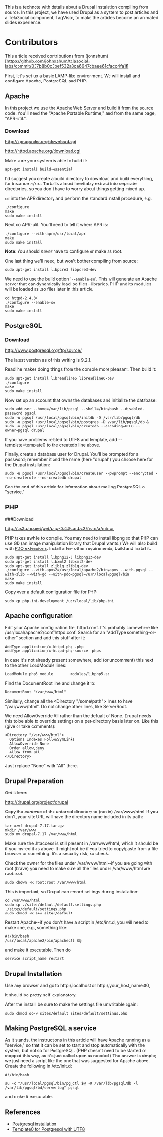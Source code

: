This is a technote with details about a Drupal instalation compiling from source. In this project, we have used Drupal as a system to post articles and a TelaSocial component, TagVisor, to make the articles become an animated slides experience. 

# Contributors

This article received contributions from (johnshum)[https://github.com/johnoshum/telasocial-labs/commit/037b8b0c3bef532a8ca6647dbaee61cfacc4fa1f]

First, let's set up a basic LAMP-like environment. We will install and configure Apache, PostgreSQL and PHP. 

## Apache

In this project we use the Apache Web Server and build it from the source code.  You'll need the "Apache Portable Runtime," and from the same page, "APR-util.".

### Download

<http://apr.apache.org/download.cgi>

<http://httpd.apache.org/download.cgi>

Make sure your system is able to build it: 

    apt-get install build-essential
 
I'd suggest you create a build directory to download and build everything, for instance ~/src.  Tarballs almost inevitably extract into separate directories, so you don't have to worry about things getting mixed up.

`cd` into the APR directory and perform the standard install procedure, e.g.

    ./configure
    make
    sudo make install

Next do APR-util.  You'll need to tell it where APR is:

    ./configure --with-apr=/usr/local/apr
    make
    sudo make install

__Note__: You should _never_ have to configure or make as root.

One last thing we'll need, but won't bother compiling from source:

    sudo apt-get install libpcre3 libpcre3-dev

We need to use the build option '`--enable-so`'. This will generate an Apache server that can dynamically load .so files&mdash;libraries.  PHP and its modules will be loaded as .so files later in this article. 

    cd httpd-2.4.3/
    ./configure --enable-so
    make
    sudo make install

## PostgreSQL

### Download

<http://www.postgresql.org/ftp/source/>

The latest version as of this writing is 9.2.1.  

Readline makes doing things from the console more pleasant.  Then build it:

    sudo apt-get install libreadline6 libreadline6-dev
    ./configure
    make
    sudo make install

Now set up an account that owns the databases and initialize the database:

    sudo adduser --home=/var/lib/pgsql --shell=/bin/bash --disabled-password pgsql
    sudo -u pgsql /usr/local/pgsql/bin/initdb -D /var/lib/pgsql/db
    sudo -u pgsql /usr/local/pgsql/bin/postgres -D /var/lib/pgsql/db &
    sudo -u pgsql /usr/local/pgsql/bin/createdb --encoding=UTF8 --owner=pgsql drupal

If you have problems related to UTF8 and template, add --template=template0 to the createdb line above.

Finally, create a database user for Drupal.  You'll be prompted for a password; remember it and the name (here "drupal") you choose here for the Drupal installation:


    sudo -u pgsql /usr/local/pgsql/bin/createuser --pwprompt --encrypted --no-createrole --no-createdb drupal

See the end of this article for information about making PostgreSQL a "service."

## PHP 

###Download

<http://us3.php.net/get/php-5.4.9.tar.bz2/from/a/mirror>

PHP takes awhile to compile.  You may need to install libpng so that PHP can use GD (an image manipulation library that Drupal wants.)  We will also build with [PDO extensions](http://php.net/manual/en/ref.pdo-pgsql.php).  Install a few other requirements, build and install it:

    sudo apt-get install libpng12-0 libpng12-dev
    sudo apt-get install libxml2 libxml2-dev
    sudo apt-get install zlib1g zlib1g-dev
    ./configure --with-apxs2=/usr/local/apache2/bin/apxs --with-pgsql --with-zlib --with-gd --with-pdo-pgsql=/usr/local/pgsql/bin
    make
    sudo make install

Copy over a default configuration file for PHP:

    sudo cp php.ini-development /usr/local/lib/php.ini

## Apache configuration

Edit your Apache configuration file, httpd.conf.  It's probably somewhere like /usr/local/apache2/conf/httpd.conf.  Search for an "AddType something-or-other" section and add this stuff after it:

    AddType application/x-httpd-php .php
    AddType application/x-httpd-php-source .phps

In case it's not already present somewhere, add (or uncomment) this next to the other LoadModule lines:

    LoadModule php5_module        modules/libphp5.so

Find the DocumentRoot line and change it to:

    DocumentRoot "/var/www/html"

Similarly, change all the &lt;Directory "/some/path"&gt; lines to have "/var/www/html".  Do not change other lines, like ServerRoot.

We need AllowOverride All rather than the defualt of None.  Drupal needs this to be able to override settings on a per-directory basis later on.  Like this (give or take comments):

    <Directory "/var/www/html">
      Options Indexes FollowSymLinks
      AllowOverride None
      Order allow,deny
      Allow from all
    </Directory>

Just replace "None" with "All" there. 


## Drupal Preparation

Get it here:

<http://drupal.org/project/drupal>

Copy the _contents_ of the untarred directory to (not in) /var/www/html.  If you don't, your site URL will have the directory name included in its path:

    tar xzvf drupal-7.17.tar.gz
    mkdir /var/www  
    sudo mv drupal-7.17 /var/www/html
  
Make sure the .htaccess is still present in /var/www/html, which it should be if you mv-ed it as above.  It might not be if you tried to copy/paste from a file browser or something.  It's a security risk, so check.

Check the owner for the files under /var/www/html--if you are going with root (brave) you need to make sure all the files under /var/www/html are root:root. 

    sudo chown -R root:root /var/www/html

This is important, so Drupal can record settings during installation:

    cd /var/www/html 
    sudo cp ./sites/default/default.settings.php ./sites/default/settings.php
    sudo chmod -R a+w sites/default

Restart Apache--if you don't have a script in /etc/init.d, you will need to make one, e.g., something like: 

    #!/bin/bash
    /usr/local/apache2/bin/apachectl $@

and make it executable.  Then do

    service script_name restart

## Drupal Installation

Use any browser and go to http://localhost or http://your_host_name:80,

It should be pretty self-explanatory.

After the install, be sure to make the settings file unwritable again:

    sudo chmod go-w sites/default sites/default/settings.php

## Making PostgreSQL a service

As it stands, the instructions in this article will have Apache running as a "service," so that it can be set to start and stop automatically with the system, but not so for PostgreSQL.  (PHP doesn't need to be started or stopped this way, as it's just called upon as needed.)  The answer is simple; we just need a script like the one that was suggested for Apache above.  Create the following in /etc/init.d:

    #!/bin/bash
    
    su -c "/usr/local/pgsql/bin/pg_ctl $@ -D /var/lib/pgsql/db -l /var/lib/pgsql/bd/serverlog" pgsql

and make it executable.

## References

* [Postgresql installation](http://www.postgresql.org/docs/8.0/static/installation.html)
* [Template0 for Postgresql with UTF8](http://www.wetware.co.nz/2010/07/error-new-encoding-utf8-is-incompatible-with-the-encoding-of-the-template-database-sql_ascii/)


